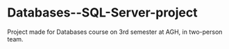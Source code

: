 # Databases--SQL-Server-project
 Project made for Databases course on 3rd semester at AGH, in two-person team.
